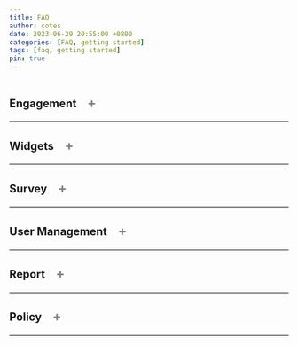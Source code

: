```yaml
---
title: FAQ
author: cotes
date: 2023-06-29 20:55:00 +0800
categories: [FAQ, getting started]
tags: [faq, getting started]
pin: true
---
```


<!--  This is a tab component -->

<details class="faq" onclick="toggleSymbol(this)">
<summary>
    <h3>Engagement 
        <span class="symbol">+</span>
    </h3>
</summary>


<details onclick="toggleSymbol(this)">
<summary>How do I create an engagement?<span class="symbol">+</span></summary>

You must be a Superuser to create an engagement.
To create an engagement, go to the Engagement Listing page and click the "Create an Engagement" button. This will take you to the Engagement creation page.
View all the steps on the <a href="https://bcgov.github.io/met-guide/posts/create-engagement/">Create Engagement</a> page. 

</details>

<details onclick="toggleSymbol(this)">
<summary>How do I edit an engagement?<span class="symbol">+</span></summary>

As a Superuser, you can edit an engagement at any time. As a Team Member, you can only edit an engagement before it is scheduled/published.
To edit an engagement, go to the Engagement Listing page and select "Edit Engagement" from the Action drop-down. This will take you to the Engagement Details page where you can edit your engagement. Alternatively, you can edit your engagement from the Preview Engagement page by clicking the "Edit Engagement" button.
View all the steps on the <a href="https://bcgov.github.io/met-guide/posts/edit-an-engagement/">Edit Engagement</a> page. 

</details>

<details onclick="toggleSymbol(this)">
<summary>How do I assign a Team Member/Reviewer to an Engagement?<span class="symbol">+</span></summary>

As a Superuser, you can assign any Team Member or Reviewer to any engagement. As a Team Member, you can assign any Team Member/Reviewer to an engagement that you are already assigned to.
To assign a user, go to the User Management page and select "Assign to an Engagement" from the Action drop-down. Alternatively for Team Members, you can go to the Engagement User Management page and click the "+ Add Team Member" button. 
View all the steps on the <a href="https://bcgov.github.io/met-guide/posts/add-team-member-or-reviewer-to-engagement/">Assign a Team Member/Reviewer to an Engagement</a> page. 

</details>

<details onclick="toggleSymbol(this)">
<summary>Where do I find the public URL to an Engagement?<span class="symbol">+</span></summary>

To access the public URL to an engagement, go to the Engagement Listing page and click on the desired engagement. Click on "Edit Engagement" and then go to the URL (links) tab. The top link will be for the Public Engagement Page. 
Alternatively, if the engagement is not yet open, you can select "Edit Engagement" from the Action drop-down on the Engagement Listing page.

</details>

<details onclick="toggleSymbol(this)">
<summary>How do I edit the dates the survey opens and closes?<span class="symbol">+</span></summary>

*This one is still under consideration* - ticket 2189

</details>

<details onclick="toggleSymbol(this)">
<summary>How do I change the date an Engagement is scheduled to go live?<span class="symbol">+</span></summary>

As a Superuser, you can change the date and time an engagement is scheduled to go live as long as you do it before the original scheduled time. To change the engagement go live date and time, go to the Engagement Listing page and click on the desired engagement. You will see a "Reschedule Engagement" button at the top. 

</details>

<details onclick="toggleSymbol(this)">
<summary>Can I edit an engagement that is published?<span class="symbol">+</span></summary>

*This one is still under consideration* - ticket 2189

</details>

</details>

<!--  This is the end of a tab component -->




<details class="faq" onclick="toggleSymbol(this)">
<summary>
    <h3>Widgets
        <span class="symbol">+</span>
    </h3>
</summary>


<details onclick="toggleSymbol(this)">
<summary>What are the widgets?<span class="symbol">+</span></summary>

Widgets are customizable modals that display different types of information about the engagement. To learn more and view all the widgets, visit the <a href="https://bcgov.github.io/met-guide/posts/widgets/">Widgets</a> page. 

</details>

<details onclick="toggleSymbol(this)">
<summary>How do I add a widget to an engagement?<span class="symbol">+</span></summary>

Superusers and Team Members can add widgets to display on the engagement page. Upon the creation of an engagement, a user will see the Widgets section on the right side of the screen. Click "Add Widget" and you will see all of the available widgets. To learn more and view all the widgets, visit the <a href="https://bcgov.github.io/met-guide/posts/widgets/">Widgets</a> page.

</details>

<details onclick="toggleSymbol(this)">
<summary>Do I need to add every widget to my engagement?<span class="symbol">+</span></summary>

No. Widgets are intended to be entirely customizable according to the engagement. 

</details>

</details>

<!--  This is the end of a tab component -->



<details class="faq" onclick="toggleSymbol(this)">
<summary>
    <h3>Survey
        <span class="symbol">+</span>
    </h3>
</summary>


<details onclick="toggleSymbol(this)">
<summary>How do I create a survey?<span class="symbol">+</span></summary>

You must be a Superuser to create a new survey. To create a survey, go to the Survey Listing page and click the "Create Survey" button. Choose the "Create a New Survey" option and approve of the Disclaimer and Statement of Responsibility for Survey Designers. To learn more about building your survey, visit the <a href="https://bcgov.github.io/met-guide/posts/survey-builder/">Widgets</a> page.

</details>

<details onclick="toggleSymbol(this)">
<summary>How do I edit a survey?<span class="symbol">+</span></summary>

Superusers and Team Members can edit surveys as long as the engagement it is linked to is not scheduled or published. After creating and saving a survey, you can edit it from the Survey Listing page or directly from the engagement it is attached to. From the survey listing page you can click "Edit Survey" from the Action drop-down, or you can click on the survey name then click on "Edit Survey" from the Preview Survey header. Alternatively, you can go to the Engagement Details page survey section and click the edit icon on the survey card. View all the steps on the <a href="https://bcgov.github.io/met-guide/posts/edit-a-survey/">Edit Survey</a> page. 

</details>

<details onclick="toggleSymbol(this)">
<summary>How do I review the new comments made in the survey and publish them?<span class="symbol">+</span></summary>

As a Superuser, you can review all comments on all engagements. As a Team Member, you can review comments on the engagement(s) you are assigned to. After clicking on a Comment ID from the Comment Listing page, you will be directed to the Comment Review page. There will be the option to approve, reject, or require that a comment needs futher review. If a comment is approved, it will be published to the public record (as long as the report includes it). To learn more about the comment review process, visit the <a href="https://bcgov.github.io/met-guide/posts/comment-review-page/">Comment Review</a> page.

</details>

<details onclick="toggleSymbol(this)">
<summary>How is the survey accessed by the public?<span class="symbol">+</span></summary>

The surveys are embedded directly in an engagement. When a member of the public is on the engagement page, they will click the "Share Your Thoughts" button and validate their email address. They will recieve an email notification to their provided email address which includes a link to the survey.

</details>

<details onclick="toggleSymbol(this)">
<summary>Can I create an engagement only accessible to B.C. Government employees?<span class="symbol">+</span></summary>

Yes. By clicking on the "Set-up as Internal Engagement" toggle in the Engagement Settings, your engagement will only be accessible to users with a @gov.bc.ca email address. For more information on engagement settings, visit the <a href="https://bcgov.github.io/met-guide/posts/engagement-settings/">Engagement Settings</a> page.

</details>

<details onclick="toggleSymbol(this)">
<summary>Can I send a survey to a select group of people?<span class="symbol">+</span></summary>

No. This tool does not have the capability to send a survey to a select group of people at this time. 

</details>

</details>

<!--  This is the end of a tab component -->



<details class="faq" onclick="toggleSymbol(this)">
<summary>
    <h3>User Management
        <span class="symbol">+</span>
    </h3>
</summary>

<details onclick="toggleSymbol(this)">
<summary>What are the different user roles?<span class="symbol">+</span></summary>

There are 6 roles within this tool, and 4 of them are assignable/visible to an internal user. The 4 that will be assignable/visible include: Superusers, Team Members, Viewers, and Reviewers. To learn more about roles, visit the <a href="https://bcgov.github.io/met-guide/posts/user-roles/">User Roles</a> page.

</details>

<details onclick="toggleSymbol(this)">
<summary>How do I assign a role to a new user?<span class="symbol">+</span></summary>

*This one is still under consideration* - can only Superusers do it or TMs too?

</details>

<details onclick="toggleSymbol(this)">
<summary>How do I assign a Team Member/Reviewer to an engagement?<span class="symbol">+</span></summary>

A Superuser can assign any Team Member/Reviewer to any engagement. A Team Member can assign any Team Member/Reviewer to engagements that they are already assigned to. Team Members and Reviewers can be assigned to an engagement from the action drop-down on the User Management page. Additionally, Team Members can be assigned to engagements by the "Add Team Member" button on the Engagement User Management tab. View all the steps on the <a href="https://bcgov.github.io/met-guide/posts/add-team-member-or-reviewer-to-engagement/">Assign a Team Member/Reviewer to an Engagement</a> page. 

</details>

<details onclick="toggleSymbol(this)">
<summary>How do I remove a Team Member/Reviewer from an engagement?<span class="symbol">+</span></summary>

A Superuser can revoke Team Members and Reviewers from Engagements. Team Members and Reviewers can be revoked from an engagement from the action drop-down on the User Details page. Additionally, Team Members can be revoked from engagements through the action drop-down on the Engagement User Management tab. View all the steps on the <a href="https://bcgov.github.io/met-guide/posts/revokereinstate-team-member-or-reviewer-to-engagement/">Revoking/Reinstating a Team Member/Reviewer to an Engagement</a> page. 

</details>

<details onclick="toggleSymbol(this)">
<summary>How do I deactivate a user?<span class="symbol">+</span></summary>

You must be a Superuser to deactivate users.
To deactivate a user, go to the User Details page and click the "Deactivate" button on the top right of the screen. View all the steps on the <a href="https://bcgov.github.io/met-guide/posts/deactivate-or-reactivate-user/">Deactivate/Reactivate a User</a> page. 

</details>

<details onclick="toggleSymbol(this)">
<summary>What is the difference between the User Management tab in an engagement, the User Management page, and the User Details page?<span class="symbol">+</span></summary>

The User Management tab within an engagement includes the Team Members that are assigned to that particular engagement. The User Management page is a listing of all the users within the system and their roles. The User Details page is specific to each user and includes more information such as the engagements that this user is or was assigned to. 

</details>

</details>

<!--  This is the end of a tab component -->



<details class="faq" onclick="toggleSymbol(this)">
<summary>
    <h3>Report
        <span class="symbol">+</span>
    </h3>
</summary>

<details onclick="toggleSymbol(this)">
<summary>How can I select which questions will show on the public report?<span class="symbol">+</span></summary>

After creating a survey, you can select which questions will be displayed on the public report. You will be automatically directed to the Report Settings page after clicking "Save & Continue" on a survey. Alternatively, you can go to the Survey Listing page and click "Edit Settings" from the action drop-down. The Report Settings can only be edited before an engagement is scheduled/published. View all the steps on the <a href="https://bcgov.github.io/met-guide/posts/report-settings/">Report Settings</a> page. 

</details>

<details onclick="toggleSymbol(this)">
<summary>How do I change the option to automatically send a report when the survey closes?<span class="symbol">+</span></summary>

Go to edit your desired engagement, then go to the Engagement Settings tab and toggle off the "Send Report".

</details>

<details onclick="toggleSymbol(this)">
<summary>Where do I find the URL to the public report?<span class="symbol">+</span></summary>

Go to edit your desired engagement, then go to the URL (links) tab and copy the "Link to Public Dashboard Report" at the bottom.

</details>

<details onclick="toggleSymbol(this)">
<summary>Where can I see the internal report?<span class="symbol">+</span></summary>

From the Engagement Listing page or Survey Listing page, click on the action drop-down for your desired engagement and choose "View Report - Internal". 

</details>

</details>

<!--  This is the end of a tab component -->



<details class="faq" onclick="toggleSymbol(this)">
<summary>
    <h3>Policy
        <span class="symbol">+</span>
    </h3>
</summary>

<details onclick="toggleSymbol(this)">
<summary>What information can I ask for in my survey?<span class="symbol">+</span></summary>

The survey is intended to collect feedback and input from B.C. citizens in order to provide real data to meet the diverse needs of Ministries. It is important to consult with your appointed lead as your survey questions may be permitted to ask for specific demographic information depending on your Ministry. You must ensure your survey questions abide by the Privacy Impact Assessment (PIA) developed for your Ministries use of this tool. 

</details>

<details onclick="toggleSymbol(this)">
<summary>Is there any information I cannot ask for in my survey?<span class="symbol">+</span></summary>

You cannot ask for personal information anywhere in your survey. All survey questions that include a free-text box must have a description reminder to not inadvertently include personal information. Survey responses that do include personal information, inappropriate language, or threats, will be actioned from the Comment Review page appropriately. 

</details>

<details onclick="toggleSymbol(this)">
<summary>What is a Privacy Impact Assessment (PIA)?<span class="symbol">+</span></summary>

"A privacy impact assessment (PIA) is a step-by-step review process to make sure you protect the personal information you collect or use in your project" (Government of BC).

</details>

<details onclick="toggleSymbol(this)">
<summary>Where can I find the Privacy Impact Assesment (PIA) for this tool?<span class="symbol">+</span></summary>

To do

</details>

</details>

<!--  This is the end of a tab component -->



<style>
.faq-wrapper{
  margin-bottom: 10px;
}

summary {
  display: flex;
  align-items: flex-end;
  flex-direction: row;
  justify-content: space-between;
  border-bottom: 1px solid black;
  font-weight: bold;
  font-size: 1.2em;
  cursor: pointer;
}

details[open] > summary {
  border-bottom: none;
}

details > p {
    padding-top: 10px;
    padding-bottom: 10px;
}

  
.symbol {
  background-color: transparent;
  border: none;
  color: gray;
  padding: 5px 15px;
  cursor: pointer;
  font-size: 1.2em;
}

</style>

<script>
function toggleSymbol(element) {
  const symbol = element.querySelector('span.symbol');

  if (element.hasAttribute('open')) {
    symbol.innerText = '+';
  } else {
    symbol.innerText = '-';
  }
}
</script>
